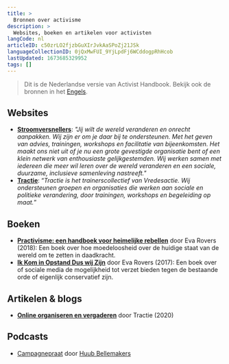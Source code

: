 ```yaml
---
title: >
  Bronnen over activisme
description: >
  Websites, boeken en artikelen voor activisten
langCode: nl
articleID: c50zrLO2fjzbGuXIrJvkAaSPoZj21JSk
languageCollectionID: 0jQxMwFUI_9YjLpdFj6WCddogpRhHcob
lastUpdated: 1673685329952
tags: []
---
```


> Dit is de Nederlandse versie van Activist Handbook. Bekijk ook de bronnen in het [Engels](/resources).

## Websites

-   [**Stroomversnellers**](https://www.stroomversnellers.org/resources/): _"Jij wilt de wereld veranderen en onrecht aanpakken. Wij zijn er om je daar bij te ondersteunen. Met het geven van advies, trainingen, workshops en facilitatie van bijeenkomsten. Het maakt ons niet uit of je nu een grote gevestigde organisatie bent of een klein netwerk van enthousiaste gelijkgestemden. Wij werken samen met iedereen die meer wil leren over de wereld veranderen en een sociale, duurzame, inclusieve samenleving nastreeft."_
-   [**Tractie**](https://www.tractie.be/nl/tools): “_Tractie is het trainerscollectief van Vredesactie. Wij ondersteunen groepen en organisaties die werken aan sociale en politieke verandering, door trainingen, workshops en begeleiding op maat._”

## **Boeken**

-   [**Practivisme: een handboek voor heimelijke rebellen**](https://www.hetkanwel.nl/2018/05/19/practivisme-een-handboek-voor-heimelijke-rebellen/) door Eva Rovers (2018): Een boek over hoe moedeloosheid over de huidige staat van de wereld om te zetten in daadkracht.
-   [**Ik Kom in Opstand Dus wij Zijn**](https://www.globalinfo.nl/Recensies-enzo/eva-rovers-ik-kom-in-opstand-dus-wij-zijn) door Eva Rovers (2017): Een boek over of sociale media de mogelijkheid tot verzet bieden tegen de bestaande orde of eigenlijk conservatief zijn.

## **Artikelen & blogs**

-   [**Online organiseren en vergaderen**](https://tractie.be/nl/online-organiseren-en-vergaderen) door Tractie (2020)

## Podcasts

-   [Campagnepraat](https://twitter.com/campagnepraat) door [Huub Bellemakers](https://www.huubbellemakers.nl)